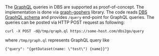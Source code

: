 The [GraphQL](https://graphql.org/) queries in DBS are supported
as proof-of-concept. The implementation
is done via [graph-gophers](https://github.com/graph-gophers/graphql-go)
library. The code reads
[DBS GraphQL schema](https://github.com/dmwm/dbs2go/blob/master/static/schema/schema.graphql)
and provides `/query` end-point for GraphQL queries. The queries
can be posted via HTTP POST request as following:
```
curl -X POST -d@/tmp/qraph.ql https://some-host.com/dbs2go/query
```
where `/tmp/graph.ql` represents GraphQL query like
```
{"query": "{getDataset(name: \"test\") {name}}"}
```

